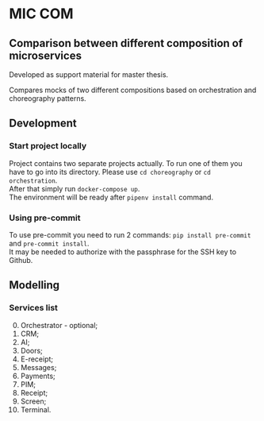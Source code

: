 # MIC COM

## Comparison between different composition of microservices

Developed as support material for master thesis.

Compares mocks of two different compositions based on orchestration and choreography patterns.

## Development

### Start project locally

Project contains two separate projects actually. To run one of them you have to go into its directory. Please use `cd choreography` or `cd orchestration`.\
After that simply run `docker-compose up`.\
The environment will be ready after `pipenv install` command.

### Using pre-commit

To use pre-commit you need to run 2 commands: `pip install pre-commit` and `pre-commit install`.\
It may be needed to authorize with the passphrase for the SSH key to Github.

## Modelling

### Services list

0. Orchestrator - optional;
1. CRM;
2. AI;
3. Doors;
4. E-receipt;
5. Messages;
6. Payments;
7. PIM;
8. Receipt;
9. Screen;
10. Terminal.
